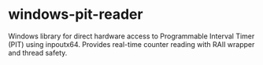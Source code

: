 # windows-pit-reader
Windows library for direct hardware access to Programmable Interval Timer (PIT) using inpoutx64. Provides real-time counter reading with RAII wrapper and thread safety.
